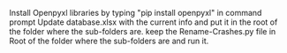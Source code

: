 Install Openpyxl libraries by typing "pip install openpyxl" in command prompt
Update database.xlsx with the current info and put it in the root of the folder where the sub-folders are.
keep the Rename-Crashes.py file in Root of the folder where the sub-folders are and run it.
